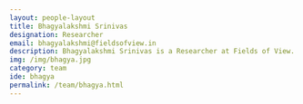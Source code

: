 ```yaml
---
layout: people-layout
title: Bhagyalakshmi Srinivas
designation: Researcher
email: bhagyalakshmi@fieldsofview.in
description: Bhagyalakshmi Srinivas is a Researcher at Fields of View. In the past she was a Field Surveyor, and she digitised maps. She is currently analysing, cleaning and collating data about slums and she has administrative duties. She is interested in learning new skills and working towards improving the conditions for the urban poor. She spends her free time playing with two naughty kids and teaching them.
img: /img/bhagya.jpg
category: team
ide: bhagya
permalink: /team/bhagya.html
---
```

